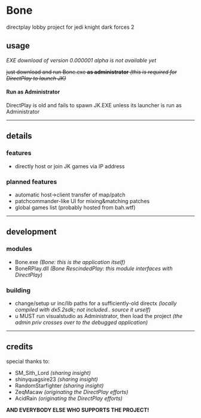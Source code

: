 # Bone
directplay lobby project for jedi knight dark forces 2

## usage
_EXE download of version 0.000001 alpha is not available yet_

~~just download and run Bone.exe **as administrator** _(this is required for DirectPlay to launch JK)_~~

#### Run as Administrator
DirectPlay is old and fails to spawn JK.EXE unless its launcher is run as Administrator

---

## details

### features
- directly host or join JK games via IP address

### planned features
- automatic host->client transfer of map/patch
- patchcommander-like UI for mixing&matching patches
- global games list (probably hosted from bah.wtf)

---

## development

### modules
- Bone.exe _(Bone: this is the application itself)_
- BoneRPlay.dll _(Bone RescindedPlay: this module interfaces with DirectPlay)_

### building
- change/setup ur inc/lib paths for a sufficiently-old directx _(locally compiled with dx5.2sdk; not included.. source it urself)_
- u MUST run visualstudio as Administrator,  then load the project  _(the admin priv crosses over to the debugged application)_

---

## credits
special thanks to:
- SM_Sith_Lord _(sharing insight)_
- shinyquagsire23 _(sharing insight)_
- RandomStarfighter _(sharing insight)_
- ZeqMacaw _(originating the DirectPlay efforts)_
- AcidRain _(originating the DirectPlay efforts)_

**AND EVERYBODY ELSE WHO SUPPORTS THE PROJECT!**
